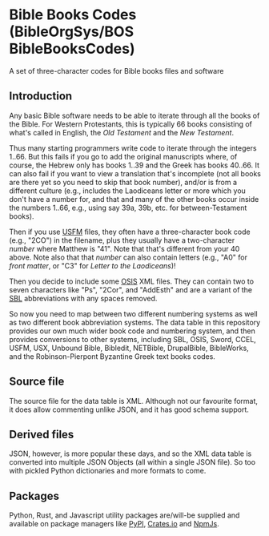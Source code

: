 # Bible Books Codes (BibleOrgSys/BOS BibleBooksCodes)

A set of three-character codes for Bible books files and software

## Introduction

Any basic Bible software needs to be able to iterate through all the books of the Bible.
For Western Protestants, this is typically 66 books consisting of what's called in English, the <i>Old Testament</i> and the <i>New Testament</i>.

Thus many starting programmers write code to iterate through the integers 1..66.
But this fails if you go to add the original manuscripts where, of course, the Hebrew only has books 1..39 and the Greek has books 40..66. It can also fail if you want to view a translation that's incomplete (not all books are there yet so you need to skip that book number), and/or is from a different culture (e.g., includes the Laodiceans letter or more which you don't have a number for, and that and many of the other books occur inside the numbers 1..66, e.g., using say 39a, 39b, etc. for between-Testament books).

Then if you use [USFM](https://ubsicap.github.io/usfm/identification/books.html?highlight=books) files, they often have a three-character book code (e.g., "2CO") in the filename, plus they usually have a two-character <i>number</i> where Matthew is "41".
Note that that's different from your 40 above. Note also that that <i>number</i> can also contain letters (e.g., "A0" for <i>front matter</i>, or "C3" for <i>Letter to the Laodiceans</i>)!

Then you decide to include some [OSIS](https://crosswire.org/osis/) XML files. They can contain two to seven characters like "Ps", "2Cor", and "AddEsth" and are a variant of the [SBL](https://www.sbl-site.org/publications/SBLHandbookofStyle.aspx) abbreviations with any spaces removed.

So now you need to map between two different numbering systems as well as two different book abbreviation systems. The data table in this repository provides our own much wider book code and numbering system, and then provides conversions to other systems, including SBL, OSIS, Sword, CCEL, USFM, USX, Unbound Bible, Bibledit, NETBible, DrupalBible, BibleWorks, and the Robinson-Pierpont Byzantine Greek text books codes.

## Source file

The source file for the data table is XML.
Although not our favourite format, it does allow commenting unlike JSON,
and it has good schema support.

## Derived files

JSON, however, is more popular these days, and so the XML data table is converted into multiple JSON Objects (all within a single JSON file). So too with pickled Python dictionaries and more formats to come.

## Packages

Python, Rust, and Javascript utility packages are/will-be supplied and available on package managers like [PyPI](https://pypi.org/user/FGorg/), [Crates.io](https://crates.io/crates/bos_books_codes) and [NpmJs](https://www.npmjs.com/).